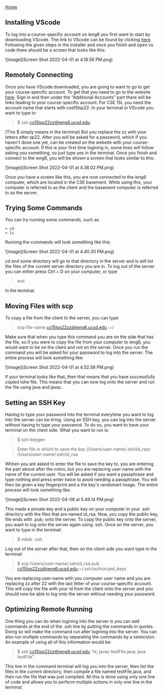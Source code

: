 [Home](https://dledermann.github.io/cse15l-lab-reports/)

## Installing VScode

To log into a course-specific account on ieng6 you first want to start by downloading VScode. The link to VScode can be found by clicking [here](https://code.visualstudio.com/download). Following the given steps in the installer and once you finish and open vs code there should be a screen that looks like this:

 ![image](Screen Shot 2022-04-01 at 4.18.56 PM.png)

## Remotely Connecting

Once you have VScode downloaded, you are going to want to go to get your course-specific account. To get that you need to go to the website [here](https://sdacs.ucsd.edu/~icc/index.php). Sign in and then under the "Additional Accounts" part there will be links leading to your course-specific account. For CSE 15L you need the account name that starts with cse15lsp22. In your terminal in VScode you want to type in:

> $ ssh cs15lsp22zz@ieng6.ucsd.edu

(This $ simply means in the terminal) But you replace the zz with your letters after sp22. After you will be asked for a password, which if you haven't done one yet, can be created on the website with your course-specific account. If this is your first time logining in, some lines will follow asking you something, so just type yes in the terminal. Once you finish and connect to the ieng6, you will be shown a screen that looks similar to this:

![image](Screen Shot 2022-04-01 at 4.38.02 PM.png)

Once you have a screen like this, you are now connected to the ieng6 computer, which are located in the CSE basement. While using this, your computer is referred to as the client and the basement computer is referred to as the server.

## Trying Some Commands

You can try running some commands, such as 
```
> cd
> ls
```

Running the commands will look something like this: 

![image](Screen Shot 2022-04-01 at 4.40.30 PM.png)

cd and some directory will go to that directory in the server and ls will list the files of the current server directory you are in. To log out of the server you can either press Ctrl + D on your computer, or type 
> exit 

in the terminal.

## Moving Files with scp

To copy a file from the client to the server, you can type

> scp file-name cs15lsp22zz@ieng6.ucsd.edu :~/

Make sure that when you type this command you are on the side that has the file, so if you were to copy the file from your computer to ieng6, you would want to be on the client and not on the server. Once you run the command you will be asked for your password to log into the server. The entire process will look something like:

![image](Screen Shot 2022-04-01 at 4.52.58 PM.png)

If your terminal looks like that, then that means that you have successfully copied tohe file. This means that you can now log onto the server and run the file using java and javac.

## Setting an SSH Key

Having to type your password into the terminal everytime you want to log into the server can be tiring. Using an SSH key, you can log into the server without having to type your password. To do so, you want to have your terminal on the client side. What you want to run is:

>$ ssh-keygen

>Enter file in which to save the key (/Users/user-name/.ssh/id_rsa): /Users/user-name/.ssh/id_rsa

Whhen you are asked to enter the file to save the key to, you are entering the part above after the colon, but you are replacing user-name with the name of the current user. You will be asked if you want a passphrase and type nothing and press enter twice to avoid needing a passphrase. You will then be given a key fingerprint and a the key's randomart image. The entire process will look something like:

![image](Screen Shot 2022-04-08 at 5.49.14 PM.png)

This made a private key and a public key on your computer in your .ssh directory with the files that are named id_rsa. Now, you copy the public key, file ends with .pub, onto the server. To copy the public key onto the server, you want to log onto the server again using .ssh. Once on the server, you want to type in the terminal:

> $ mkdir .ssh

Log out of the server after that, then on the client side you want type in the terminal: 

> $ scp /Users/user-name/.ssh/id_rsa.pub cs15lsp22zz@ieng6.ucsd.edu:~/.ssh/authorized_keys

You are replacing user-name with you computer user name and you are replacing zz after 22 with the last letter of your course-specific account. This will copy the file with your id from the client onto the server and you should now be able to log onto the server without needing your password.



## Optimizing Remote Running

One thing you can do when logining into the server is you can add commands at the end of the .ssh line by putting the commands in quotes. Doing so will make the command run after logining into the server. You can also run multiple commands by separating the commands by a semicolon. An example of using all of this information would be: 

> $ ssh cs15lsp22zz@ieng6.ucsd.edu "ls; javac testFile.java; java testFile"

This line in the command terminal will log you into the server, then list the files in the current directory, then compile a file named testFile.java, and then run the file that was just compiled. All this is done using only one line of code and allows you to perform multiple actions in only one line in the terminal.